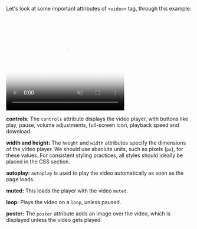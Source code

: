 Let's look at some important attributes of `<video>` tag, through this example:

<codeblock language="html" type="lesson">
<code>
<video controls width="320" height="240" autoplay muted loop poster="birds-900.avif">
  <source src="https://storage.googleapis.com/web-dev-assets/video-and-source-tags/chrome.webm" type="video/webm">
</video>
</code>
</codeblock>

**controls:** The `controls` attribute displays the video player, with buttons
like play, pause, volume adjustments, full-screen icon, playback speed and
download.

**width and height:** The `height` and `width` attributes specify the dimensions of the video player. We should use absolute units, such as pixels (`px`), for these values. For consistent styling practices, all styles should ideally be placed in the CSS section.

**autoplay:** `autoplay` is used to play the video automatically as soon as the
page loads.

**muted:** This loads the player with the video `muted`.

**loop:** Plays the video on a `loop`, unless paused.

**poster:** The `poster` attribute adds an image over the video, which is
displayed unless the video gets played.
